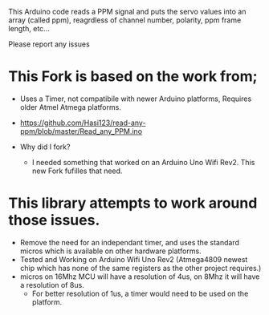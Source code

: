 This Arduino code reads a PPM signal and puts the servo values into an array (called ppm), reagrdless of channel number, polarity, ppm frame length, etc...

Please report any issues

# This Fork is based on the work from;
- Uses a Timer, not compatibile with newer Arduino platforms, Requires older Atmel Atmega platforms.
- https://github.com/Hasi123/read-any-ppm/blob/master/Read_any_PPM.ino

- Why did I fork?
	- I needed something that worked on an Arduino Uno Wifi Rev2. This new Fork fufilles that need.

# This library attempts to work around those issues.
- Remove the need for an independant timer, and uses the standard micros which is available on other hardware platforms.
- Tested and Working on Arduino Wifi Uno Rev2 (Atmega4809 newest chip which has none of the same registers as the other project requires.)
- micros on 16Mhz MCU will have a resolution of 4us, on 8Mhz it will have a resolution of 8us.
	- For better resolution of 1us, a timer would need to be used on the platform.
